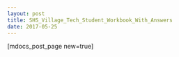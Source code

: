 ```yaml
---
layout: post
title: SHS_Village_Tech_Student_Workbook_With_Answers
date: 2017-05-25
---
```


[mdocs_post_page new=true]